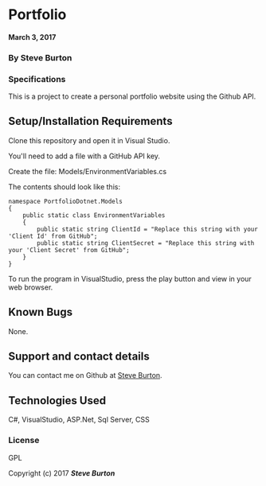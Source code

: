 # Portfolio

#### March 3, 2017

### By **Steve Burton**

### Specifications
This is a project to create a personal portfolio website using the Github API.


## Setup/Installation Requirements

Clone this repository and open it in Visual Studio.

You'll need to add a file with a GitHub API key.

Create the file: Models/EnvironmentVariables.cs

The contents should look like this:

```
namespace PortfolioDotnet.Models
{
    public static class EnvironmentVariables
    {
        public static string ClientId = "Replace this string with your 'Client Id' from GitHub";
        public static string ClientSecret = "Replace this string with your 'Client Secret' from GitHub";
    }
}

```

To run the program in VisualStudio, press the play button and view in your web browser.

## Known Bugs

None.

## Support and contact details

You can contact me on Github at [Steve Burton](https://www.github.com/steve-burton).

## Technologies Used

C#, VisualStudio, ASP.Net, Sql Server, CSS

### License

GPL

Copyright (c) 2017 **_Steve Burton_**